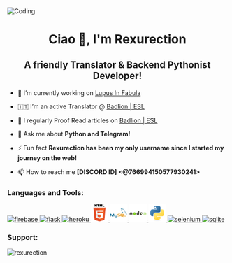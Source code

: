 <img align="center" alt="Coding" width="1080" src="https://i.imgur.com/OyfPmyb.gif">

<h1 align="center">Ciao 👋, I'm Rexurection</h1>
<h2 align="center">A friendly Translator & Backend Pythonist Developer!</h2>


- 🔭 I’m currently working on [Lupus In Fabula](https://github.com/RexurectionV3rm/LupusInFabula/)

- 🇮🇹 I’m an active Translator @ [Badlion | ESL](https://badlion.net)

- 📝 I regularly Proof Read articles on [Badlion | ESL](https://www.badlion.net/wiki/home)

- 💬 Ask me about **Python and Telegram!**

- ⚡ Fun fact **Rexurection has been my only username since I started my journey on the web!**

- 📫 How to reach me **[DISCORD ID] <@766994150577930241>**

<p align="left">
</p>

<h3 align="left">Languages and Tools:</h3>
<p align="left"> <a href="https://firebase.google.com/" target="_blank" rel="noreferrer"> <img src="https://www.vectorlogo.zone/logos/firebase/firebase-icon.svg" alt="firebase" width="40" height="40"/> </a> <a href="https://flask.palletsprojects.com/" target="_blank" rel="noreferrer"> <img src="https://www.vectorlogo.zone/logos/pocoo_flask/pocoo_flask-icon.svg" alt="flask" width="40" height="40"/> </a> <a href="https://heroku.com" target="_blank" rel="noreferrer"> <img src="https://www.vectorlogo.zone/logos/heroku/heroku-icon.svg" alt="heroku" width="40" height="40"/> </a> <a href="https://www.w3.org/html/" target="_blank" rel="noreferrer"> <img src="https://raw.githubusercontent.com/devicons/devicon/master/icons/html5/html5-original-wordmark.svg" alt="html5" width="40" height="40"/> </a> <a href="https://www.mysql.com/" target="_blank" rel="noreferrer"> <img src="https://raw.githubusercontent.com/devicons/devicon/master/icons/mysql/mysql-original-wordmark.svg" alt="mysql" width="40" height="40"/> </a> <a href="https://nodejs.org" target="_blank" rel="noreferrer"> <img src="https://raw.githubusercontent.com/devicons/devicon/master/icons/nodejs/nodejs-original-wordmark.svg" alt="nodejs" width="40" height="40"/> </a> <a href="https://www.python.org" target="_blank" rel="noreferrer"> <img src="https://raw.githubusercontent.com/devicons/devicon/master/icons/python/python-original.svg" alt="python" width="40" height="40"/> </a> <a href="https://www.selenium.dev" target="_blank" rel="noreferrer"> <img src="https://raw.githubusercontent.com/detain/svg-logos/780f25886640cef088af994181646db2f6b1a3f8/svg/selenium-logo.svg" alt="selenium" width="40" height="40"/> </a> <a href="https://www.sqlite.org/" target="_blank" rel="noreferrer"> <img src="https://www.vectorlogo.zone/logos/sqlite/sqlite-icon.svg" alt="sqlite" width="40" height="40"/> </a> </p>

<h3 align="left">Support:</h3>
<p><a href="https://www.buymeacoffee.com/rexurection"> <img align="left" src="https://cdn.buymeacoffee.com/buttons/v2/default-yellow.png" height="50" width="210" alt="rexurection" /></a></p><br><br>
